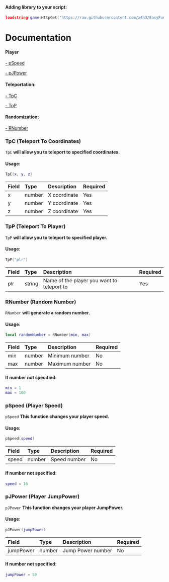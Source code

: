 #### Adding library to your script:
```lua
loadstring(game:HttpGet("https://raw.githubusercontent.com/x4h3/EasyFunctionsLib/main/library.lua"))()
```

# Documentation
#### Player
[- pSpeed](https://github.com/x4h3/EasyFunctionsLib/tree/main#pspeed-player-speed)

[- pJPower](https://github.com/x4h3/EasyFunctionsLib/tree/main#pjpower-player-jumppower)

#### Teleportation:
[- TpC](https://github.com/x4h3/EasyFunctionsLib/tree/main#tpc-teleport-to-coordinates)

[- TpP](https://github.com/x4h3/EasyFunctionsLib/tree/main#tpp-teleport-to-player)
#### Randomization:
[- RNumber](https://github.com/x4h3/EasyFunctionsLib/tree/main#rnumber-random-number)

### TpC (Teleport To Coordinates)
`TpC` **will allow you to teleport to specified coordinates.**

#### Usage:
```lua
TpC(x, y, z)
```

| Field | Type | Description | Required
| :-------- | :------- | :------- | :------- |
| x | number | X coordinate | Yes |
| y | number | Y coordinate | Yes |
| z | number | Z coordinate | Yes |

### TpP (Teleport To Player)
`TpP` **will allow you to teleport to specified player.**

#### Usage:
```lua
TpP("plr")
```

| Field | Type | Description | Required
| :-------- | :------- | :------- | :------- |
| plr | string | Name of the player you want to teleport to | Yes |

### RNumber (Random Number)
`RNumber` **will generate a random number.**

#### Usage:
```lua
local randomNumber = RNumber(min, max)
```

| Field | Type | Description | Required
| :-------- | :------- | :------- | :------- |
| min | number | Minimum number | No |
| max | number | Maximum number | No |

#### If number not specified:
```lua
min = 1
max = 100
```

### pSpeed (Player Speed)
`pSpeed` **This function changes your player speed.**

#### Usage:
```lua
pSpeed(speed)
```

| Field | Type | Description | Required
| :-------- | :------- | :------- | :------- |
| speed | number | Speed number | No |

#### If number not specified:
```lua
speed = 16
```

### pJPower (Player JumpPower)
`pJPower` **This function changes your player JumpPower.**

#### Usage:
```lua
pJPower(jumpPower)
```

| Field | Type | Description | Required
| :-------- | :------- | :------- | :------- |
| jumpPower | number | Jump Power number | No |

#### If number not specified:
```lua
jumpPower = 50
```
